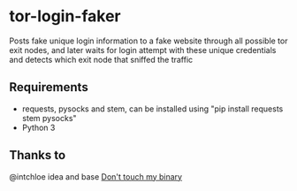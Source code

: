 # tor-login-faker

Posts fake unique login information to a fake website through all possible tor exit nodes, and later waits for login attempt with these unique credentials and detects which exit node that sniffed the traffic

## Requirements

- requests, pysocks and stem, can be installed using "pip install requests stem pysocks"
- Python 3

## Thanks to

@intchloe idea and base [Don't touch my binary](https://github.com/intchloe/Don-t-touch-my-bin-/)
